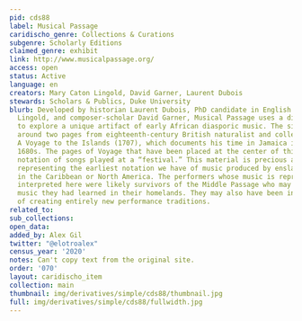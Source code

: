 ```yaml
---
pid: cds88
label: Musical Passage
caridischo_genre: Collections & Curations
subgenre: Scholarly Editions
claimed_genre: exhibit
link: http://www.musicalpassage.org/
access: open
status: Active
language: en
creators: Mary Caton Lingold, David Garner, Laurent Dubois
stewards: Scholars & Publics, Duke University
blurb: Developed by historian Laurent Dubois, PhD candidate in English Mary Caton
  Lingold, and composer-scholar David Garner, Musical Passage uses a digital format
  to explore a unique artifact of early African diasporic music. The site is designed
  around two pages from eighteenth-century British naturalist and collector Hans Sloane’s
  A Voyage to the Islands (1707), which documents his time in Jamaica in the late
  1680s. The pages of Voyage that have been placed at the center of this site present
  notation of songs played at a “festival.” This material is precious and fascinating,
  representing the earliest notation we have of music produced by enslaved Africans
  in the Caribbean or North America. The performers whose music is represented and
  interpreted here were likely survivors of the Middle Passage who may have been playing
  music they had learned in their homelands. They may also have been in the process
  of creating entirely new performance traditions.
related_to:
sub_collections:
open_data:
added_by: Alex Gil
twitter: "@elotroalex"
census_year: '2020'
notes: Can't copy text from the original site.
order: '070'
layout: caridischo_item
collection: main
thumbnail: img/derivatives/simple/cds88/thumbnail.jpg
full: img/derivatives/simple/cds88/fullwidth.jpg
---
```

